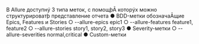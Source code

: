 В Allure доступнý 3 типа меток, с помощþĀ которýх можно структурироватþ представление отчета 
● BDD-метки обозначаĀщие Epics, Features и Stories 
	○ --allure-epics epic1 
	○ --allure-features feature1, feature2 
	○ --allure-stories story1, story2, story3 
● Severity-метки 
	○ --allure-severities normal,critical 
● Custom-метки